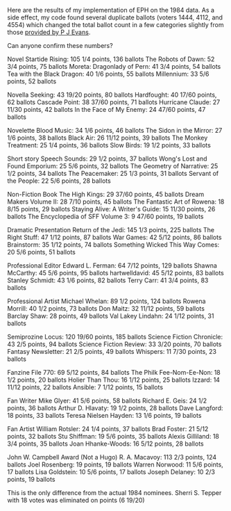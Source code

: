 Here are the results of my implementation of EPH on the 1984 data.  As
a side effect, my code found several duplicate ballots (voters 1444,
4112, and 4554) which changed the total ballot count in a few
categories slightly from those
[provided by P J Evans](http://nielsenhayden.com/makinglight/archives/016283.html#4176445).

Can anyone confirm these numbers?

Novel
Startide Rising: 105 1/4 points, 136 ballots
The Robots of Dawn: 52 3/4 points, 75 ballots
Moreta: Dragonlady of Pern: 41 3/4 points, 54 ballots
Tea with the Black Dragon: 40 1/6 points, 55 ballots
Millennium: 33 5/6 points, 52 ballots

Novella
Seeking: 43 19/20 points, 80 ballots
Hardfought: 40 17/60 points, 62 ballots
Cascade Point: 38 37/60 points, 71 ballots
Hurricane Claude: 27 11/30 points, 42 ballots
In the Face of My Enemy: 24 47/60 points, 47 ballots

Novelette
Blood Music: 34 1/6 points, 46 ballots
The Sidon in the Mirror: 27 1/6 points, 38 ballots
Black Air: 26 11/12 points, 39 ballots
The Monkey Treatment: 25 1/4 points, 36 ballots
Slow Birds: 19 1/2 points, 33 ballots

Short story
Speech Sounds: 29 1/2 points, 37 ballots
Wong's Lost and Found Emporium: 25 5/6 points, 32 ballots
The Geometry of Narrative: 25 1/2 points, 34 ballots
The Peacemaker: 25 1/3 points, 31 ballots
Servant of the People: 22 5/6 points, 28 ballots

Non-Fiction Book
The High Kings: 29 37/60 points, 45 ballots
Dream Makers Volume II: 28 7/10 points, 45 ballots
The Fantastic Art of Rowena: 18 8/15 points, 29 ballots
Staying Alive: A Writer's Guide: 15 11/30 points, 26 ballots
The Encyclopedia of SFF Volume 3: 9 47/60 points, 19 ballots

Dramatic Presentation
Return of the Jedi: 145 1/3 points, 225 ballots
The Right Stuff: 47 1/12 points, 87 ballots
War Games: 42 5/12 points, 86 ballots
Brainstorm: 35 1/12 points, 74 ballots
Something Wicked This Way Comes: 20 5/6 points, 51 ballots

Professional Editor
Edward L. Ferman: 64 7/12 points, 129 ballots
Shawna McCarthy: 45 5/6 points, 95 ballots
hartwelldavid: 45 5/12 points, 83 ballots
Stanley Schmidt: 43 1/6 points, 82 ballots
Terry Carr: 41 3/4 points, 83 ballots

Professional Artist
Michael Whelan: 89 1/2 points, 124 ballots
Rowena Morrill: 40 1/2 points, 73 ballots
Don Maitz: 32 11/12 points, 59 ballots
Barclay Shaw: 28 points, 49 ballots
Val Lakey Lindahn: 24 1/12 points, 31 ballots

Semiprozine
Locus: 120 19/60 points, 185 ballots
Science Fiction Chronicle: 43 2/5 points, 94 ballots
Science Fiction Review: 33 3/20 points, 70 ballots
Fantasy Newsletter: 21 2/5 points, 49 ballots
Whispers: 11 7/30 points, 23 ballots

Fanzine
File 770: 69 5/12 points, 84 ballots
The Philk Fee-Nom-Ee-Non: 18 1/2 points, 20 ballots
Holier Than Thou: 16 1/12 points, 25 ballots
Izzard: 14 11/12 points, 22 ballots
Ansible: 7 1/12 points, 15 ballots

Fan Writer
Mike Glyer: 41 5/6 points, 58 ballots
Richard E. Geis: 24 1/2 points, 36 ballots
Arthur D. Hlavaty: 19 1/2 points, 28 ballots
Dave Langford: 18 points, 33 ballots
Teresa Nielsen Hayden: 13 1/6 points, 19 ballots

Fan Artist
William Rotsler: 24 1/4 points, 37 ballots
Brad Foster: 21 5/12 points, 32 ballots
Stu Shiffman: 19 5/6 points, 35 ballots
Alexis Gilliland: 18 3/4 points, 35 ballots
Joan Hhanke-Woods: 16 5/12 points, 28 ballots

John W. Campbell Award (Not a Hugo)
R. A. Macavoy: 113 2/3 points, 124 ballots
Joel Rosenberg: 19 points, 19 ballots
Warren Norwood: 11 5/6 points, 17 ballots
Lisa Goldstein: 10 5/6 points, 17 ballots
Joseph Delaney: 10 2/3 points, 19 ballots

This is the only difference from the actual 1984 nominees.  Sherri
S. Tepper with 18 votes was eliminated on points (6 19/20)
